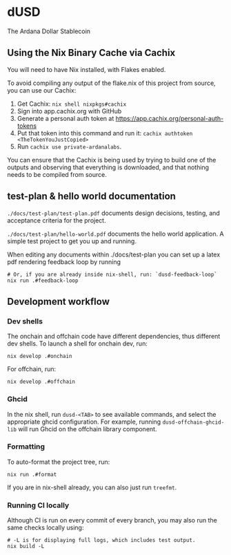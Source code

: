 # dUSD

The Ardana Dollar Stablecoin

## Using the Nix Binary Cache via Cachix

You will need to have Nix installed, with Flakes enabled.

To avoid compiling any output of the flake.nix of this project from source, you can use our Cachix:

1. Get Cachix: `nix shell nixpkgs#cachix`
2. Sign into app.cachix.org with GitHub
3. Generate a personal auth token at https://app.cachix.org/personal-auth-tokens
4. Put that token into this command and run it: `cachix authtoken <TheTokenYouJustCopied>`
5. Run `cachix use private-ardanalabs`.

You can ensure that the Cachix is being used by trying to build one of the outputs and observing that everything is downloaded, and that nothing needs to be compiled from source.


## test-plan & hello world documentation
`./docs/test-plan/test-plan.pdf` documents design decisions, testing, and acceptance criteria for the project.

`./docs/test-plan/hello-world.pdf` documents the hello world application. A simple test project to get you up and running. 

When editing any documents within ./docs/test-plan you can set up a latex pdf rendering feedback loop by running
```
# Or, if you are already inside nix-shell, run: `dusd-feedback-loop`
nix run .#feedback-loop
```

## Development workflow

### Dev shells

The onchain and offchain code have different dependencies, thus different dev shells. To launch a shell for onchain dev, run:

```
nix develop .#onchain
```

For offchain, run:

```
nix develop .#offchain
```

### Ghcid

In the nix shell, run `dusd-<TAB>` to see available commands, and select the appropriate ghcid configuration. For example, running `dusd-offchain-ghcid-lib` will run Ghcid on the offchain library component.

### Formatting

To auto-format the project tree, run:

```sh-session
nix run .#format
```

If you are in nix-shell already, you can also just run `treefmt`.

### Running CI locally

Although CI is run on every commit of every branch, you may also run the same checks locally using:

```sh-session
# -L is for displaying full logs, which includes test output.
nix build -L
```